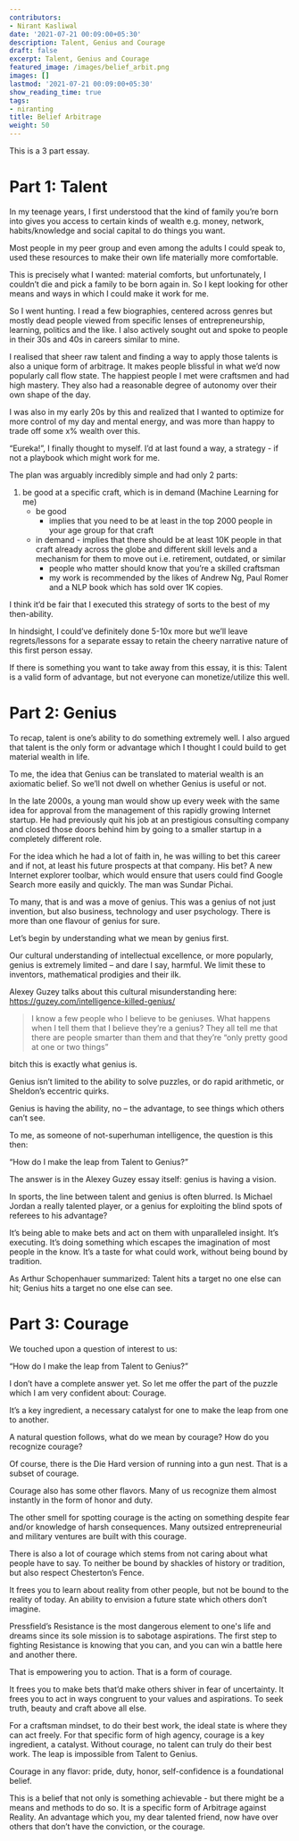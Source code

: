```yaml
---
contributors:
- Nirant Kasliwal
date: '2021-07-21 00:09:00+05:30'
description: Talent, Genius and Courage
draft: false
excerpt: Talent, Genius and Courage
featured_image: /images/belief_arbit.png
images: []
lastmod: '2021-07-21 00:09:00+05:30'
show_reading_time: true
tags:
- niranting
title: Belief Arbitrage
weight: 50
---
```


This is a 3 part essay. 

# Part 1: Talent

In my teenage years, I first understood that the kind of family you’re born into gives you access to certain kinds of wealth e.g. money, network, habits/knowledge and social capital to do things you want.

Most people in my peer group and even among the adults I could speak to, used these resources to make their own life materially more comfortable.

This is precisely what I wanted: material comforts, but unfortunately, I couldn’t die and pick a family to be born again in. So I kept looking for other means and ways in which I could make it work for me.

So I went hunting. I read a few biographies, centered across genres but mostly dead people viewed from specific lenses of entrepreneurship, learning, politics and the like. I also actively sought out and spoke to people in their 30s and 40s in careers similar to mine.

I realised that sheer raw talent and finding a way to apply those talents is also a unique form of arbitrage. It makes people blissful in what we’d now popularly call flow state. The happiest people I met were craftsmen and had high mastery. They also had a reasonable degree of autonomy over their own shape of the day.

I was also in my early 20s by this and realized that I wanted to optimize for more control of my day and mental energy, and was more than happy to trade off some x% wealth over this.

“Eureka!”, I finally thought to myself. I’d at last found a way, a strategy - if not a playbook which might work for me.

The plan was arguably incredibly simple and had only 2 parts:

1. be good at a specific craft, which is in demand (Machine Learning for me)
    - be good
        - implies that you need to be at least in the top 2000 people in your age group for that craft
    - in demand - implies that there should be at least 10K people in that craft already across the globe and different skill levels and a mechanism for them to move out i.e. retirement, outdated, or similar
        - people who matter should know that you’re a skilled craftsman
        - my work is recommended by the likes of Andrew Ng, Paul Romer and a NLP book which has sold over 1K copies. 
        
I think it’d be fair that I executed this strategy of sorts to the best of my then-ability.

In hindsight, I could’ve definitely done 5-10x more but we’ll leave regrets/lessons for a separate essay to retain the cheery narrative nature of this first person essay.

If there is something you want to take away from this essay, it is this: Talent is a valid form of advantage, but not everyone can monetize/utilize this well.

# Part 2: Genius

To recap, talent is one’s ability to do something extremely well. I also argued that talent is the only form or advantage which I thought I could build to get material wealth in life.

To me, the idea that Genius can be translated to material wealth is an axiomatic belief. So we’ll not dwell on whether Genius is useful or not.

In the late 2000s, a young man would show up every week with the same idea for approval from the management of this rapidly growing Internet startup. He had previously quit his job at an prestigious consulting company and closed those doors behind him by going to a smaller startup in a completely different role.

For the idea which he had a lot of faith in, he was willing to bet this career and if not, at least his future prospects at that company. His bet? A new Internet explorer toolbar, which would ensure that users could find Google Search more easily and quickly. The man was Sundar Pichai.

To many, that is and was a move of genius. This was a genius of not just invention, but also business, technology and user psychology. There is more than one flavour of genius for sure.

Let’s begin by understanding what we mean by genius first.

Our cultural understanding of intellectual excellence, or more popularly, genius is extremely limited – and dare I say, harmful. We limit these to inventors, mathematical prodigies and their ilk.

Alexey Guzey talks about this cultural misunderstanding here: https://guzey.com/intelligence-killed-genius/

> I know a few people who I believe to be geniuses. What happens when I tell them that I believe they’re a genius? They all tell me that there are people smarter than them and that they’re “only pretty good at one or two things”

bitch this is exactly what genius is.

Genius isn’t limited to the ability to solve puzzles, or do rapid arithmetic, or Sheldon’s eccentric quirks.

Genius is having the ability, no – the advantage, to see things which others can’t see.

To me, as someone of not-superhuman intelligence, the question is this then:

“How do I make the leap from Talent to Genius?”

The answer is in the Alexey Guzey essay itself: genius is having a vision.

In sports, the line between talent and genius is often blurred. Is Michael Jordan a really talented player, or a genius for exploiting the blind spots of referees to his advantage?

It’s being able to make bets and act on them with unparalleled insight. It’s executing. It’s doing something which escapes the imagination of most people in the know. It’s a taste for what could work, without being bound by tradition.

As Arthur Schopenhauer summarized: Talent hits a target no one else can hit; Genius hits a target no one else can see.

# Part 3: Courage

We touched upon a question of interest to us:

“How do I make the leap from Talent to Genius?”

I don’t have a complete answer yet. So let me offer the part of the puzzle which I am very confident about: Courage.

It’s a key ingredient, a necessary catalyst for one to make the leap from one to another.

A natural question follows, what do we mean by courage? How do you recognize courage?

Of course, there is the Die Hard version of running into a gun nest. That is a subset of courage.

Courage also has some other flavors. Many of us recognize them almost instantly in the form of honor and duty.

The other smell for spotting courage is the acting on something despite fear and/or knowledge of harsh consequences. Many outsized entrepreneurial and military ventures are built with this courage.

There is also a lot of courage which stems from not caring about what people have to say. To neither be bound by shackles of history or tradition, but also respect Chesterton’s Fence.

It frees you to learn about reality from other people, but not be bound to the reality of today. An ability to envision a future state which others don’t imagine. 

Pressfield’s Resistance is the most dangerous element to one's life and dreams since its sole mission is to sabotage aspirations. The first step to fighting Resistance is knowing that you can, and you can win a battle here and another there. 

That is empowering you to action. That is a form of courage. 

It frees you to make bets that’d make others shiver in fear of uncertainty. It frees you to act in ways congruent to your values and aspirations. To seek truth, beauty and craft above all else.

For a craftsman mindset, to do their best work, the ideal state is where they can act freely. For that specific form of high agency, courage is a key ingredient, a catalyst. Without courage, no talent can truly do their best work. The leap is impossible from Talent to Genius. 

Courage in any flavor: pride, duty, honor, self-confidence is a foundational belief. 

This is a belief that not only is something achievable - but there might be a means and methods to do so. It is a specific form of Arbitrage against Reality. An advantage which you, my dear talented friend, now have over others that don’t have the conviction, or the courage.
